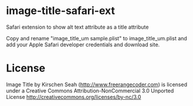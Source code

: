 image-title-safari-ext
======================

Safari extension to show alt text attribute as a title attribute

Copy and rename "image_title_um sample.plist" to image_title_um.plist and add your Apple Safari developer credentials and download site.

License
=======
Image Title by Kirschen Seah (http://www.freerangecoder.com) is licensed under a Creative Commons Attribution-NonCommercial 3.0 Unported License http://creativecommons.org/licenses/by-nc/3.0
